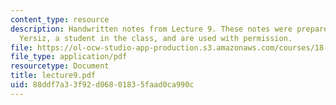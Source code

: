 ```yaml
---
content_type: resource
description: Handwritten notes from Lecture 9. These notes were prepared by Melike
  Yersiz, a student in the class, and are used with permission.
file: https://ol-ocw-studio-app-production.s3.amazonaws.com/courses/18-075-advanced-calculus-for-engineers-fall-2004/88ddf7a33f92d06801835faad0ca990c_lecture9.pdf
file_type: application/pdf
resourcetype: Document
title: lecture9.pdf
uid: 88ddf7a3-3f92-d068-0183-5faad0ca990c
---
```

